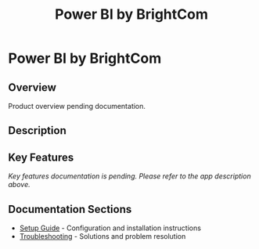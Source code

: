 ﻿---
title: "Power BI by BrightCom"
description: ""
categories: [Products]
tags: [business-central]
weight: 69
version: "1.0.1.36"
---

# Power BI by BrightCom

## Overview
Product overview pending documentation.

## Description


## Key Features
*Key features documentation is pending. Please refer to the app description above.*

## Documentation Sections
- [Setup Guide](./setup/) - Configuration and installation instructions
- [Troubleshooting](./solving/) - Solutions and problem resolution



